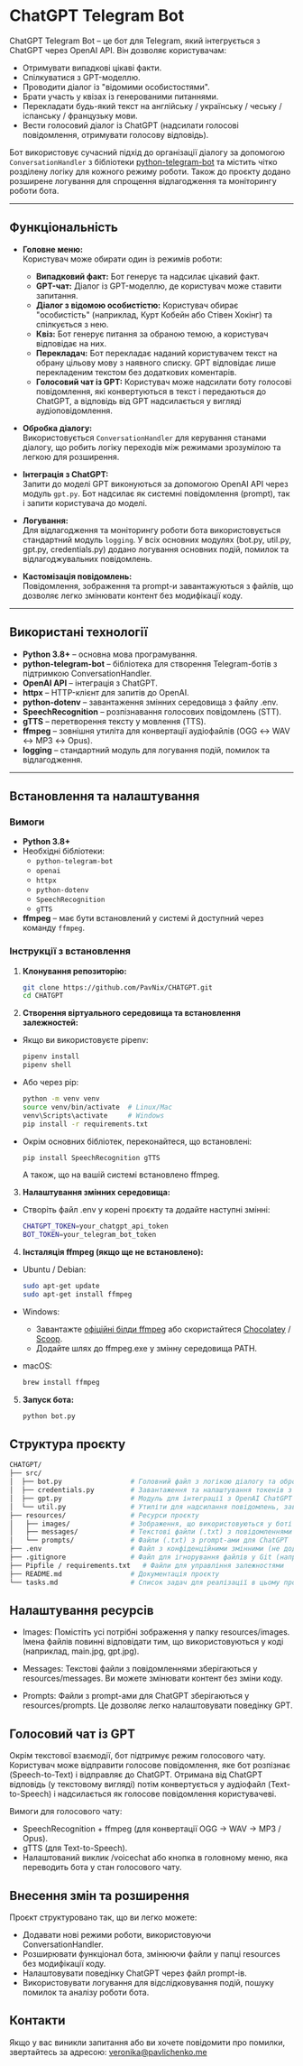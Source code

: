 # ChatGPT Telegram Bot

ChatGPT Telegram Bot – це бот для Telegram, який інтегрується з ChatGPT через OpenAI API. Він дозволяє користувачам:

- Отримувати випадкові цікаві факти.
- Спілкуватися з GPT-моделлю.
- Проводити діалог із "відомими особистостями".
- Брати участь у квізах із генерованими питаннями.
- Перекладати будь-який текст на англійську / українську / чеську / іспанську / французьку мови.
- Вести голосовий діалог із ChatGPT (надсилати голосові повідомлення, отримувати голосову відповідь).

Бот використовує сучасний підхід до організації діалогу за допомогою `ConversationHandler` з бібліотеки [python-telegram-bot](https://github.com/python-telegram-bot/python-telegram-bot) та містить чітко розділену логіку для кожного режиму роботи.
Також до проєкту додано розширене логування для спрощення відлагодження та моніторингу роботи бота.

---

## Функціональність

- **Головне меню:**  
  Користувач може обирати один із режимів роботи:
  - **Випадковий факт:** Бот генерує та надсилає цікавий факт.
  - **GPT-чат:** Діалог із GPT-моделлю, де користувач може ставити запитання.
  - **Діалог з відомою особистістю:** Користувач обирає "особистість" (наприклад, Курт Кобейн або Стівен Хокінг) та спілкується з нею.
  - **Квіз:** Бот генерує питання за обраною темою, а користувач відповідає на них.
  - **Перекладач:** Бот перекладає наданий користувачем текст на обрану цільову мову з наявного списку. GPT відповідає лише перекладеним текстом без додаткових коментарів.
  - **Голосовий чат із GPT:** Користувач може надсилати боту голосові повідомлення, які конвертуються в текст і передаються до ChatGPT, а відповідь від GPT надсилається у вигляді аудіоповідомлення.

- **Обробка діалогу:**  
  Використовується `ConversationHandler` для керування станами діалогу, що робить логіку переходів між режимами зрозумілою та легкою для розширення.

- **Інтеграція з ChatGPT:**  
  Запити до моделі GPT виконуються за допомогою OpenAI API через модуль `gpt.py`. Бот надсилає як системні повідомлення (prompt), так і запити користувача до моделі.

- **Логування:**  
  Для відлагодження та моніторингу роботи бота використовується стандартний модуль `logging`. 
  У всіх основних модулях (bot.py, util.py, gpt.py, credentials.py) додано логування основних подій, помилок та відлагоджувальних повідомлень.

- **Кастомізація повідомлень:**  
  Повідомлення, зображення та prompt-и завантажуються з файлів, що дозволяє легко змінювати контент без модифікації коду.

---

## Використані технології

- **Python 3.8+** – основна мова програмування.
- **python-telegram-bot** – бібліотека для створення Telegram-ботів з підтримкою ConversationHandler.
- **OpenAI API** – інтеграція з ChatGPT.
- **httpx** – HTTP-клієнт для запитів до OpenAI.
- **python-dotenv** – завантаження змінних середовища з файлу .env.
- **SpeechRecognition** – розпізнавання голосових повідомлень (STT).
- **gTTS** – перетворення тексту у мовлення (TTS).
- **ffmpeg** – зовнішня утиліта для конвертації аудіофайлів (OGG ↔ WAV ↔ MP3 ↔ Opus).
- **logging** – стандартний модуль для логування подій, помилок та відлагодження.

---

## Встановлення та налаштування

### Вимоги

- **Python 3.8+**
- Необхідні бібліотеки:
  - `python-telegram-bot`
  - `openai`
  - `httpx`
  - `python-dotenv`
  - `SpeechRecognition`
  - `gTTS`
- **ffmpeg** – має бути встановлений у системі й доступний через команду `ffmpeg`.

### Інструкції з встановлення

1. **Клонування репозиторію:**

   ```bash
   git clone https://github.com/PavNix/CHATGPT.git
   cd CHATGPT
   ```

2. **Створення віртуального середовища та встановлення залежностей:**

- Якщо ви використовуєте pipenv:
   
   ```bash
   pipenv install
   pipenv shell
   ```
   
- Або через pip:

   ```bash
   python -m venv venv
   source venv/bin/activate  # Linux/Mac
   venv\Scripts\activate     # Windows
   pip install -r requirements.txt
   ```
- Окрім основних бібліотек, переконайтеся, що встановлені:
  ```bash
  pip install SpeechRecognition gTTS
  ```
  А також, що на вашій системі встановлено ffmpeg.
  
3. **Налаштування змінних середовища:**
- Створіть файл .env у корені проєкту та додайте наступні змінні:
   
   ```bash
   CHATGPT_TOKEN=your_chatgpt_api_token
   BOT_TOKEN=your_telegram_bot_token
   ```

4. **Інсталяція ffmpeg (якщо ще не встановлено):**

- Ubuntu / Debian:

     ```bash
     sudo apt-get update
     sudo apt-get install ffmpeg
     ```

- Windows:
   - Завантажте [офіційні білди ffmpeg](https://ffmpeg.org/download.html#build-windows) або скористайтеся [Chocolatey](https://chocolatey.org/) / [Scoop](https://scoop.sh/).
   - Додайте шлях до ffmpeg.exe у змінну середовища PATH.

- macOS:

     ```bash
     brew install ffmpeg
     ```

5. **Запуск бота:**
   
   ```bash
   python bot.py
   ```
   

## Структура проєкту
   
   ```bash
   CHATGPT/
   ├── src/
   │  ├── bot.py                 # Головний файл з логікою діалогу та обробниками
   │  ├── credentials.py         # Завантаження та налаштування токенів з файлу .env
   │  ├── gpt.py                 # Модуль для інтеграції з OpenAI ChatGPT
   │  └── util.py                # Утиліти для надсилання повідомлень, завантаження контенту та управління діалогами
   ├── resources/                # Ресурси проєкту
   │   ├── images/               # Зображення, що використовуються у боті
   │   ├── messages/             # Текстові файли (.txt) з повідомленнями для комунікації
   │   └── prompts/              # Файли (.txt) з prompt-ами для ChatGPT
   ├── .env                      # Файл з конфіденційними змінними (не додається до репозиторію)
   ├── .gitignore                # Файл для ігнорування файлів у Git (наприклад, .env)
   ├── Pipfile / requirements.txt   # Файли для управління залежностями
   ├── README.md                 # Документація проєкту
   └── tasks.md                  # Список задач для реалізації в цьому проєкті та можливі покращення 
   ```

  
## Налаштування ресурсів

- Images:
   Помістіть усі потрібні зображення у папку resources/images. Імена файлів повинні відповідати тим, що використовуються у коді (наприклад, main.jpg, gpt.jpg).

- Messages:
   Текстові файли з повідомленнями зберігаються у resources/messages. Ви можете змінювати контент без зміни коду.

- Prompts:
   Файли з prompt-ами для ChatGPT зберігаються у resources/prompts. Це дозволяє легко налаштовувати поведінку GPT.


## Голосовий чат із GPT

Окрім текстової взаємодії, бот підтримує режим голосового чату. Користувач може відправити голосове повідомлення, яке бот розпізнає (Speech-to-Text) і відправляє до ChatGPT. 
Отримана від ChatGPT відповідь (у текстовому вигляді) потім конвертується у аудіофайл (Text-to-Speech) і надсилається як голосове повідомлення користувачеві.

Вимоги для голосового чату:
  - SpeechRecognition + ffmpeg (для конвертації OGG → WAV → MP3 / Opus).
  - gTTS (для Text-to-Speech).
  - Налаштований виклик /voicechat або кнопка в головному меню, яка переводить бота у стан голосового чату.
 

## Внесення змін та розширення

Проєкт структуровано так, що ви легко можете:
  - Додавати нові режими роботи, використовуючи ConversationHandler.
  - Розширювати функціонал бота, змінюючи файли у папці resources без модифікації коду.
  - Налаштовувати поведінку ChatGPT через файл prompt-ів.
  - Використовувати логування для відслідковування подій, пошуку помилок та аналізу роботи бота.

## Контакти
Якщо у вас виникли запитання або ви хочете повідомити про помилки, звертайтесь за адресою: veronika@pavlichenko.me